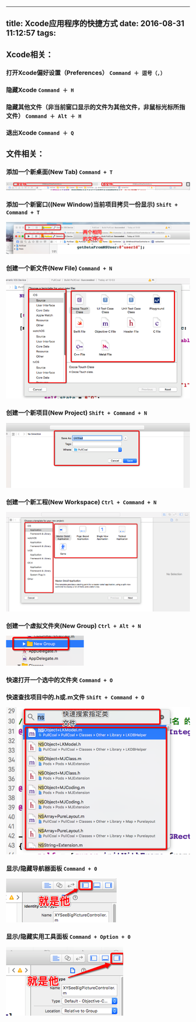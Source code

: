 
---
title: Xcode应用程序的快捷方式
date: 2016-08-31 11:12:57
tags:
---

##  Xcode相关：

###  打开Xcode偏好设置（Preferences）      `Command ＋ 逗号（,）`
###  隐藏Xcode  `Command ＋ H`
###  隐藏其他文件（非当前窗口显示的文件为其他文件，非鼠标光标所指文件） `Command ＋ Alt ＋ H`
###  退出Xcode `Command ＋ Q`

##  文件相关：
###  添加一个新桌面(New Tab)  `Command + T` 
![图片](Xcode快捷键/1.png)
###  添加一个新窗口((New Window)当前项目拷贝一份显示) `Shift + Command + T`
![图片](Xcode快捷键/2.png) 
###  创建一个新文件(New File) `Command + N`
![图片](Xcode快捷键/3.png)
###  创建一个新项目(New Project) `Shift + Command + N`
![图片](Xcode快捷键/4.png)
###  创建一个新工程(New Workspace) `Ctrl + Command + N`
![图片](Xcode快捷键/5.png)
###  创建一个虚拟文件夹(New Group) `Ctrl + Alt + N`
![图片](Xcode快捷键/6.png)
###  快速打开一个选中的文件夹 `Command + O`
###  快速查找项目中的.h或.m文件 `Shift + Command + O`
![图片](Xcode快捷键/7.png)

###  显示/隐藏导航器面板 `Command + 0`
![图片](Xcode快捷键/8.png)

###  显示/隐藏实用工具面板 `Command + Option + 0`
![图片](Xcode快捷键/9.png)
